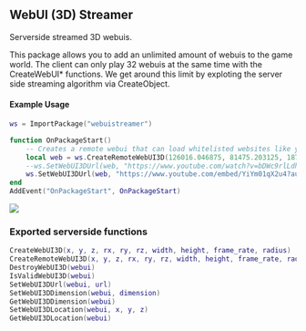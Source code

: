 ## WebUI (3D) Streamer

Serverside streamed 3D webuis.

This package allows you to add an unlimited amount of webuis to the game world.
The client can only play 32 webuis at the same time with the CreateWebUI* functions.
We get around this limit by exploting the server side streaming algorithm via CreateObject.

#### Example Usage 
```Lua
ws = ImportPackage("webuistreamer")

function OnPackageStart()
	-- Creates a remote webui that can load whitelisted websites like youtube.
	local web = ws.CreateRemoteWebUI3D(126016.046875, 81475.203125, 1870.0, 0.0, -90.0, 0.0, 1280, 720, 30, 10000)
	--ws.SetWebUI3DUrl(web, "https://www.youtube.com/watch?v=bDWc9rlLdhY?autoplay=1")
	ws.SetWebUI3DUrl(web, "https://www.youtube.com/embed/YiYm01qX2u4?autoplay=1")
end
AddEvent("OnPackageStart", OnPackageStart)
```

![](https://dev.playonset.com/images/9/9e/3dwebui.png)

### Exported serverside functions
```Lua
CreateWebUI3D(x, y, z, rx, ry, rz, width, height, frame_rate, radius)
CreateRemoteWebUI3D(x, y, z, rx, ry, rz, width, height, frame_rate, radius)
DestroyWebUI3D(webui)
IsValidWebUI3D(webui)
SetWebUI3DUrl(webui, url)
SetWebUI3DDimension(webui, dimension)
GetWebUI3DDimension(webui)
SetWebUI3DLocation(webui, x, y, z)
GetWebUI3DLocation(webui)
```
